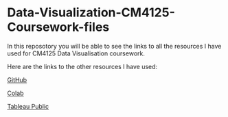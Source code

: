 # Data-Visualization-CM4125-Coursework-files

In this reposotory you will be able to see the links to all the resources I have used for CM4125 Data Visualisation coursework.

Here are the links to the other resources I have used: 

[GitHub](https://github.com/OlegKov33/Data-Visualization-CM4125-Coursework-files)

[Colab](https://colab.research.google.com/github/OlegKov33/Data-Visualization-CM4125-Coursework-files/blob/main/Data_Viz_COurSwork.ipynb) 

[Tableau Public]( https://public.tableau.com/app/profile/oleg.kovalchuk7260/viz/Final_Vizualisation_For_Braille_Disease_And_Doctors/Dashboard1?publish=yes)
